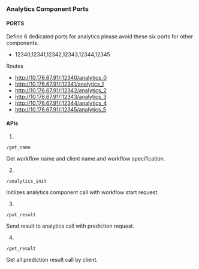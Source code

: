 ### Analytics Component Ports

#### PORTS

Define 6 dedicated ports for analytics please avoid these six ports for other components.

- 12340,12341,12342,12343,12344,12345

Routes

- http://10.176.67.91/:12340/analytics_0
- http://10.176.67.91/:12341/analytics_1
- http://10.176.67.91/:12342/analytics_2
- http://10.176.67.91/:12343/analytics_3
- http://10.176.67.91/:12344/analytics_4
- http://10.176.67.91/:12345/analytics_5


#### APIs

1.

```
/get_name
```

Get workflow name and client name and workflow specification.


2. 

```
/analytics_init
```

Initilzes analytics component call with workflow start request.

3. 

```
/put_result
```

Send result to analytics call with prediction request.

4. 

```
/get_result
```

Get all prediction result call by client.
 
